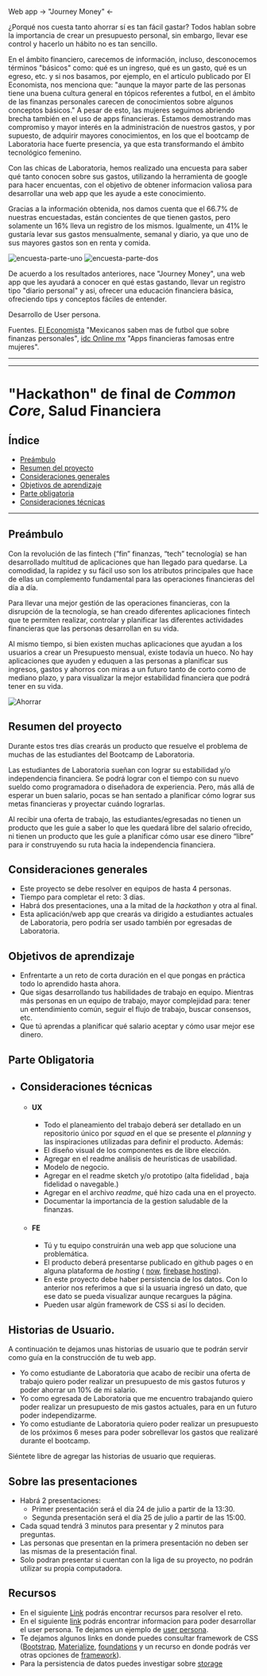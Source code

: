 Web app -> "Journey Money" <-
 
 ¿Porqué nos cuesta tanto ahorrar sí es tan fácil gastar?
 Todos hablan sobre la importancia de crear un presupuesto  personal, sin embargo, llevar ese control y hacerlo un hábito no es tan sencillo. 

 En el ámbito financiero, carecemos de información, incluso, desconocemos términos "básicos" como: qué es un ingreso, qué es un gasto, qué es un egreso, etc. y si nos basamos, por ejemplo, en el artículo publicado por El Economista, nos menciona que: "aunque la mayor parte de las personas tiene una buena cultura general en tópicos referentes a futbol, en el ámbito de las finanzas personales carecen de conocimientos sobre algunos conceptos básicos." A pesar de esto, las mujeres seguimos abriendo brecha también en el uso de apps financieras. Estamos demostrando mas compromiso y mayor interés en la administración de nuestros gastos, y por supuesto, de adquirir mayores conocimientos, en los que el bootcamp de Laboratoria hace fuerte presencia, ya que esta transformando el ámbito tecnológico femenino. 
 
 Con las chicas de Laboratoria, hemos realizado una encuesta para saber qué tanto conocen sobre sus gastos, utilizando la herramienta de google para hacer encuentas, con el objetivo de obtener informacion valiosa para desarrollar una web app que les ayude a este conocimiento.

Gracias a la información obtenida, nos damos cuenta que el 66.7% de nuestras encuestadas, están concientes de que tienen gastos, pero solamente un 16% lleva un registro de los mismos. Igualmente, un 41% le gustaría levar sus gastos mensualmente, semanal y diario, ya que uno de sus mayores gastos son en renta y comida.


 ![encuesta-parte-uno](https://github.com/MontseRV/MEX008-hackathon-Interna-SF/blob/master/img-readme/form-1.png)
 ![encuesta-parte-dos](https://github.com/MontseRV/MEX008-hackathon-Interna-SF/blob/master/img-readme/form-2.png)


De acuerdo a los resultados anteriores, nace "Journey Money", una web app que les ayudará a conocer en qué estas gastando, llevar un registro tipo "diario personal" y asi, ofrecer una educación financiera básica, ofreciendo tips y conceptos fáciles de entender.

Desarrollo de User persona.











Fuentes.
[El Economista](https://www.eleconomista.com.mx/finanzaspersonales/Mexicanos-saben-mas-de-futbol-que-sobre-finanzas-personales-20180619-0136.html) "Mexicanos saben mas de futbol que sobre finanzas personales",
[idc Online mx](https://idconline.mx/finanzas/2019/04/11/apps-financieras-famosas-entre-las-mujeres) "Apps financieras famosas entre mujeres".

---------------------------







---------------------------------------------------










# "Hackathon" de final de _Common Core_, Salud Financiera

## Índice

- [Preámbulo](#preámbulo)
- [Resumen del proyecto](#resumen-del-proyecto)
- [Consideraciones generales](#consideraciones-generales)
- [Objetivos de aprendizaje](#objetivos-de-aprendizaje)
- [Parte obligatoria](#parte-obligatoria)
- [Consideraciones técnicas](#consideraciones-técnicas)

---

## Preámbulo

Con la revolución de las fintech (“fin” finanzas, “tech” tecnología) se han desarrollado multitud de aplicaciones que han llegado para quedarse. La comodidad, la rapidez y su fácil uso son los atributos principales que hace de ellas un complemento fundamental para las operaciones financieras del día a día.

Para llevar una mejor gestión de las operaciones financieras, con la disrupción de la tecnología, se han creado diferentes aplicaciones fintech que te permiten realizar, controlar y planificar las diferentes actividades financieras que las personas desarrollan en su vida. 

Al mismo tiempo, si bien existen muchas aplicaciones que ayudan a los usuarios a crear un Presupuesto mensual, existe todavía un hueco. No hay aplicaciones que ayuden y eduquen a las personas a planificar sus ingresos, gastos y ahorros con miras a un futuro tanto de corto como de mediano plazo, y para visualizar la mejor estabilidad financiera que podrá tener en su vida.


![Ahorrar](https://media.giphy.com/media/l41YhVfr4kOzSBSMM/giphy.gif)

## Resumen del proyecto

Durante estos tres días crearás un producto que resuelve el problema de muchas de las estudiantes del Bootcamp de Laboratoria.

Las estudiantes de Laboratoria sueñan con lograr su estabilidad y/o independencia financiera. Se podrá lograr con el tiempo con su nuevo sueldo como programadora o diseñadora de experiencia.  Pero, más allá de esperar un buen salario, pocas se han sentado a planificar cómo lograr sus metas financieras y proyectar cuándo lograrlas. 

Al recibir una oferta de trabajo, las estudiantes/egresadas no tienen un producto que les guíe a saber lo que les quedará libre del salario ofrecido, ni tienen un producto que les guíe a planificar cómo usar ese dinero “libre” para ir construyendo su ruta hacia la independencia financiera.


## Consideraciones generales

- Este proyecto se debe resolver en equipos de hasta 4 personas.
- Tiempo para completar el reto: 3 días.
- Habrá dos presentaciones, una a la mitad de la _hackathon_ y otra al final.
- Esta aplicación/web app que crearás va dirigido a estudiantes actuales de Laboratoria, pero podría ser usado también por egresadas de Laboratoria.

## Objetivos de aprendizaje

- Enfrentarte a un reto de corta duración en el que pongas
  en práctica todo lo aprendido hasta ahora.
- Que sigas desarrollando tus habilidades de trabajo en equipo. Mientras más
  personas en un equipo de trabajo, mayor complejidad para: tener un
  entendimiento común, seguir el flujo de trabajo, buscar consensos, etc.
- Que tú aprendas a planificar qué salario aceptar y cómo usar mejor ese dinero.

## Parte Obligatoria

- ## Consideraciones técnicas

	- #### UX
		- Todo el planeamiento del trabajo deberá ser detallado en un repositorio único
		por _squad_ en el que se presente el _planning_
		y las inspiraciones utilizadas para definir el producto. 
		Además:
		- El diseño visual de los componentes es de libre elección.
		- Agregar en el readme análisis de heurísticas de usabilidad.
		- Modelo de negocio.
		- Agregar en el readme sketch y/o prototipo (alta fidelidad , baja fidelidad o navegable.)
		- Agregar en el archivo _readme_, qué hizo cada una en el proyecto.
		- Documentar la importancia de la gestion saludable de la finanzas.

	- #### FE
		- Tú y tu equipo construirán una web app que solucione una problemática.
		- El producto deberá presentarse publicado en github pages o en alguna plataforma de _hosting_ ( [now](https://zeit.co/now), [firebase hosting](https://firebase.google.com/products/hosting/)).
		- En este proyecto debe haber persistencia de los datos. Con lo anterior nos referimos a que si la usuaria ingresó  un dato, que ese dato se pueda visualizar aunque recargues la página.
		- Pueden usar algún framework de CSS si así lo deciden.
	
## Historias de Usuario.
A continuación te dejamos unas historias de usuario que te podrán servir como guía en la construcción de tu web app.

- Yo como estudiante de Laboratoria que acabo de recibir una oferta de trabajo quiero poder realizar un presupuesto de mis gastos futuros y poder ahorrar un 10% de mi salario.
- Yo como egresada de Laboratoria que me encuentro trabajando quiero poder realizar un presupuesto de mis gastos actuales, para en un futuro poder independizarme.
- Yo como estudiante de Laboratoria quiero poder realizar un presupuesto de los próximos 6 meses para poder sobrellevar los gastos que realizaré durante el bootcamp.

Siéntete libre de agregar las historias de usuario que requieras.

## Sobre las presentaciones

- Habrá 2 presentaciones:
	- Primer presentación será el día 24 de julio a partir de la 13:30.
	- Segunda presentación será el día 25 de julio a partir de las 15:00.
- Cada squad tendrá 3 minutos para presentar y 2 minutos para preguntas.
- Las personas que presentan en la primera presentación no deben ser las mismas de la presentación final.
- Solo podran presentar si cuentan con la liga de su proyecto, no podrán utilizar su propia computadora.

## Recursos

- En el siguiente [Link](https://drive.google.com/drive/folders/1lnwTDlIavnUCHbAfFXS2jPNQKDlCAhRM?usp=sharing) podrás encontrar recursos para resolver el reto.
- En el siguiente [link](https://www.nngroup.com/articles/persona/) podrás encontrar informacion para poder desarrollar el user persona. Te dejamos un ejemplo de [user persona](http://www.businessdesigntools.com/portfolio-items/persona-canvas/).
- Te dejamos algunos links en donde puedes consultar framework de CSS ([Bootstrap](https://getbootstrap.com/), [Materialize](https://materializecss.com/), [foundations](https://foundation.zurb.com/) y un recurso en donde podrás ver otras opciones de [framework](https://scotch.io/bar-talk/6-popular-css-frameworks-to-use-in-2019)).
- Para la persistencia de datos puedes investigar sobre [storage](https://developer.mozilla.org/en-US/docs/Web/API/Storage)

